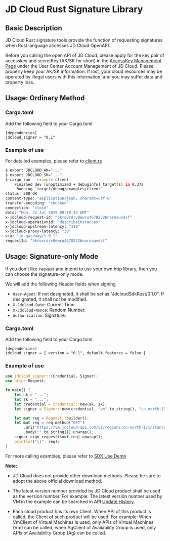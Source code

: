 # JD Cloud Rust Signature Library
## Basic Description
JD Cloud Rust signature tools provide the function of requesting signatures when Rust language accesses JD Cloud OpenAPI.

Before you calling the open API of JD Cloud, please apply for the key pair of accesskey and secretKey (AK/SK for short) in the [AccessKey Management Page](https://uc.jdcloud.com/accesskey/index) under the User Center Account Management of JD Cloud. Please properly keep your AK/SK information. If lost, your cloud resources may be operated by illegal users with this information, and you may suffer data and property loss.


## Usage: Ordinary Method

### Cargo.toml

Add the following field to your Cargo.toml

```
[dependencies]
jdcloud_signer = "0.1"
```

### Example of use

For detailed examples, please refer to [client.rs](https://github.com/jdcloud-api/jdcloud-sdk-rust-signer/blob/master/examples/client.rs)

```sh
$ export JDCLOUD_AK="..."
$ export JDCLOUD_SK="..."
$ cargo run --example client
    Finished dev [unoptimized + debuginfo] target(s) in 0.37s
     Running `target/debug/examples/client`
status: 200 OK
content-type: "application/json; charset=utf-8"
transfer-encoding: "chunked"
connection: "close"
date: "Mon, 22 Jul 2019 09:18:34 GMT"
x-jdcloud-request-id: "bkrovrdrv8ewru46782326noreauvdsf"
x-jdcloud-operationid: "describeInstances"
x-jdcloud-upstream-latency: "310"
x-jdcloud-proxy-latency: "30"
via: "jd-gateway/1.0.1"
requestId: "bkrovrdrv8ewru46782326noreauvdsf"
```

## Usage: Signature-only Mode

If you don't like `reqwest` and intend to use your own http library, then you can choose the signature-only mode.

We will add the following Header fields when signing

* `User-Agent`: If not designated, it shall be set as "JdcloudSdkRust/0.1.0". If designated, it shall not be modified.
* `X-Jdcloud-Date`: Current Time.
* `X-Jdcloud-Nonce`: Random Number.
* `Authorization`: Signature.

### Cargo.toml

Add the following field to your Cargo.toml

```
[dependencies]
jdcloud_signer = { version = "0.1", default-features = false }
```

### Example of use

```rust
use jdcloud_signer::{Credential, Signer};
use http::Request;

fn main() {
    let ak = "...";
    let sk = "...";
    let credential = Credential::new(ak, sk);
    let signer = Signer::new(credential, "vm".to_string(), "cn-north-1".to_string());

    let mut req = Request::builder();
    let mut req = req.method("GET")
        .uri("https://vm.jdcloud-api.com/v1/regions/cn-north-1/instances")
        .body("".to_string()).unwrap();
    signer.sign_request(&mut req).unwrap();
    println!("{}", req);
}
```

For more calling examples, please refer to [SDK Use Demo](https://github.com/jdcloud-api/jdcloud-sdk-rust-signer/tree/master/examples)





**Note:**

- JD Cloud does not provide other download methods. Please be sure to adopt the above official download method.

- The latest version number provided by JD Cloud product shall be used as the version number. For example: The latest version number used by VM in the example can be searched in API [Update History](../../API/Virtual-Machines/ChangeLog.md).

- Each cloud product has its own Client. When API of this product is called, the Client of such product will be used. For example: When VmClient of Virtual Machines is used, only APIs of Virtual Machines (Vm) can be called; when AgClient of Availability Group is used, only APIs of Availability Group (Ag) can be called.


 
